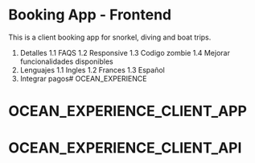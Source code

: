 # Booking App - Frontend

This is a client booking app for snorkel, diving and boat trips.

1. Detalles 
    1.1 FAQS
    1.2 Responsive
    1.3 Codigo zombie
    1.4 Mejorar funcionalidades disponibles
2. Lenguajes
    1.1 Ingles
    1.2 Frances
    1.3 Español
3. Integrar pagos# OCEAN_EXPERIENCE
# OCEAN_EXPERIENCE_CLIENT_APP
# OCEAN_EXPERIENCE_CLIENT_API
